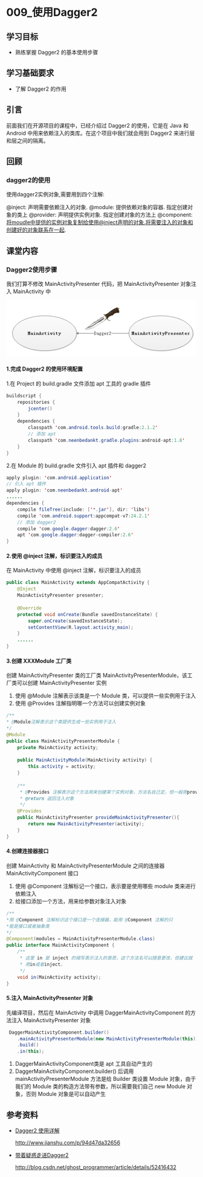# 009_使用Dagger2
## 学习目标
- 熟练掌握 Dagger2 的基本使用步骤

## 学习基础要求
- 了解 Dagger2 的作用

## 引言
前面我们在开源项目的课程中，已经介绍过 Dagger2 的使用，它是在 Java 和 Android 中用来依赖注入的类库。在这个项目中我们就会用到 Dagger2 来进行层和层之间的隔离。

## 回顾

### dagger2的使用
使用dagger2实例对象,需要用到四个注解:

@inject: 声明需要依赖注入的对象. 
@module: 提供依赖对象的容器. 指定创建对象的类上
@provider: 声明提供实例对象. 指定创建对象的方法上
@component: 将moudle中提供的实例对象复制给使用@inject声明的对象.将需要注入的对象和创建好的对象联系在一起.


## 课堂内容
### Dagger2使用步骤
我们打算不修改 MainActivityPresenter 代码，把 MainActivityPresenter 对象注入 MainActivity 中

![](img/architecture005.png)



#### 1.完成 Dagger2 的使用环境配置
1.在 Project 的 build.gradle 文件添加 apt 工具的 gradle 插件

```java
buildscript {
    repositories {
        jcenter()
    }
    dependencies {
        classpath 'com.android.tools.build:gradle:2.1.2'
        // 添加 apt
        classpath 'com.neenbedankt.gradle.plugins:android-apt:1.8'
    }
}
```
2.在 Module 的 build.gradle 文件引入 apt 插件和 dagger2

```java
apply plugin: 'com.android.application'
// 引入 apt 插件
apply plugin: 'com.neenbedankt.android-apt'
......
dependencies {
    compile fileTree(include: ['*.jar'], dir: 'libs')
    compile 'com.android.support:appcompat-v7:24.2.1'
    // 添加 dagger2
    compile 'com.google.dagger:dagger:2.6'
    apt 'com.google.dagger:dagger-compiler:2.6'
}
```

#### 2.使用 @inject 注解，标识要注入的成员
在 MainActivity 中使用 @inject 注解，标识要注入的成员

```java
public class MainActivity extends AppCompatActivity {
    @Inject
    MainActivityPresenter presenter;

    @Override
    protected void onCreate(Bundle savedInstanceState) {
        super.onCreate(savedInstanceState);
        setContentView(R.layout.activity_main);
    }
    ......
}
```

#### 3.创建 XXXModule 工厂类
创建 MainActivityPresenter 类的工厂类 MainActivityPresenterModule，该工厂类可以创建 MainActivityPresenter 实例

1. 使用 @Module 注解表示该类是一个 Module 类，可以提供一些实例用于注入
2. 使用 @Provides 注解指明哪一个方法可以创建实例对象

```java
/**
* @Module注解表示这个类提供生成一些实例用于注入
*/
@Module
public class MainActivityPresenterModule {
    private MainActivity activity;

    public MainActivityModule(MainActivity activity) {
        this.activity = activity;
    }

    /**
     * @Provides 注解表示这个方法用来创建某个实例对象，方法名自己定，但一般用provideXXX结构，方法可以有参数，但还需要其它 provide 方法来给参数注入对象，这里不讲，可以参考拓展文档
     * @return 返回注入对象
     */
    @Provides
    public MainActivityPresenter provideMainActivityPresenter(){
        return new MainActivityPresenter(activity);
    }
}
```

#### 4.创建连接器接口
创建 MainActivity 和 MainActivityPresenterModule 之间的连接器 MainActivityComponent 接口

1. 使用 @Component 注解标记一个接口，表示要是使用哪些 module 类来进行依赖注入
2. 给接口添加一个方法，用来给参数对象注入对象

```java
/**
*用 @Component 注解标识这个接口是一个连接器，能用 @Component 注解的只
*能是接口或者抽象类
*/
@Component(modules = MainActivityPresenterModule.class)
public interface MainActivityComponent {
    /**
     * 这里 in 是 inject 的缩写表示注入的意思，这个方法名可以随意更改，但建议就
     * 用in或者inject。
     */
    void in(MainActivity activity);
}
```

#### 5.注入 MainActivityPresenter 对象
先编译项目，然后在 MainActivity 中调用 DaggerMainActivityComponent 的方法注入 MainActivityPresenter 对象

```java
 DaggerMainActivityComponent.builder()
    .mainActivityPresenterModule(new MainActivityPresenterModule(this))
    .build()
    .in(this);
```

1. DaggerMainActivityComponent类是 apt 工具自动产生的
2. DaggerMainActivityComponent.builder() 后调用 mainActivityPresenterModule 方法是给 Builder 类设置 Module 对象，由于我们的 Module 类的构造方法带有参数，所以需要我们自己 new Module 对象，否则 Module 对象是可以自动产生


## 参考资料
- [Dagger2 使用详解](http://www.jianshu.com/p/94d47da32656)

    http://www.jianshu.com/p/94d47da32656
    
- [带着疑惑走进Dagger2](http://blog.csdn.net/ghost_programmer/article/details/52416432)

    http://blog.csdn.net/ghost_programmer/article/details/52416432
    
